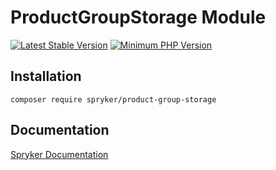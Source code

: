 # ProductGroupStorage Module
[![Latest Stable Version](https://poser.pugx.org/spryker/product-group-storage/v/stable.svg)](https://packagist.org/packages/spryker/product-group-storage)
[![Minimum PHP Version](https://img.shields.io/badge/php-%3E%3D%208.1-8892BF.svg)](https://php.net/)

## Installation

```
composer require spryker/product-group-storage
```

## Documentation

[Spryker Documentation](https://spryker.github.io)
